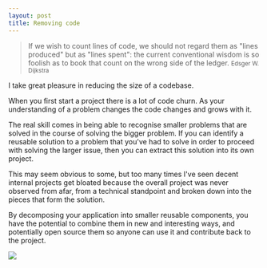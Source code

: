 ```yaml
---
layout: post
title: Removing code
---
```


> If we wish to count lines of code, we should
> not regard them as "lines produced" but as "lines spent": the current
> conventional wisdom is so foolish as to book that count on the wrong
> side of the ledger.
> <small>Edsger W. Dijkstra</small>

I take great pleasure in reducing the size of a codebase.

When you first start a project there is a lot of code churn. As your
understanding of a problem changes the code changes and grows with it.

The real skill comes in being able to recognise smaller problems that
are solved in the course of solving the bigger problem. If you can
identify a reusable solution to a problem that you've had to solve in
order to proceed with solving the larger issue, then you can extract
this solution into its own project.

This may seem obvious to some, but too many times I've seen decent
internal projects get bloated because the overall project was never observed
from afar, from a technical standpoint and broken down into the pieces
that form the solution.

By decomposing your application into smaller reusable components, you
have the potential to combine them in new and interesting ways, and
potentially open source them so anyone can use it and contribute back to
the project.

![](http://img.hecticjeff.net/Screen_Shot_2012-12-09_at_15.23.38-20121209-152357.jpg)
